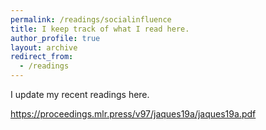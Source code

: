 ```yaml
---
permalink: /readings/socialinfluence
title: I keep track of what I read here.
author_profile: true
layout: archive
redirect_from: 
  - /readings
---
```


I update my recent readings here.

https://proceedings.mlr.press/v97/jaques19a/jaques19a.pdf

